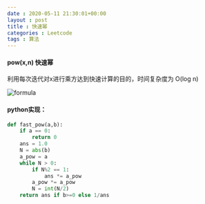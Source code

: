 ```yaml
---
date : 2020-05-11 21:30:01+00:00
layout : post
title : 快速幂
categories : Leetcode
tags : 算法
---
```


#### pow(x,n) 快速幂

利用每次迭代对x进行乘方达到快速计算的目的，时间复杂度为 O(log n)

![formula](https://raw.githubusercontent.com/blue-milk/blue-milk.github.io/master/assets/img1.png)



#### python实现：

```python
def fast_pow(a,b):
    if a == 0:
        return 0
    ans = 1.0
    N = abs(b)
    a_pow = a
    while N > 0:
        if N%2 == 1:
            ans *= a_pow
        a_pow *= a_pow
        N = int(N/2)
    return ans if b>=0 else 1/ans

```



        


